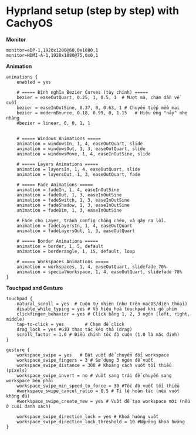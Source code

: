 # Hyprland setup (step by step) with CachyOS

**Monitor**

	monitor=eDP-1,1920x1200@60,0x1080,1
	monitor=HDMI-A-1,1920x1080@75,0x0,1

**Animation** 

    animations {
        enabled = yes

        # ===== Định nghĩa Bezier Curves (tùy chỉnh) =====
        bezier = easeOutQuart, 0.25, 1, 0.5, 1  # Mượt mà, chậm dần về cuối
        bezier = easeInOutSine, 0.37, 0, 0.63, 1 # Chuyển tiếp mềm mại
        bezier = modernBounce, 0.18, 0.99, 0, 1.15   # Hiệu ứng "nảy" nhẹ nhàng
        #bezier = linear, 0, 0, 1, 1


        # ===== Windows Animations =====
        animation = windowsIn, 1, 4, easeOutQuart, slide
        animation = windowsOut, 1, 3, easeOutQuart, slide
        animation = windowsMove, 1, 4, easeInOutSine, slide

        # ===== Layers Animations =====
        animation = layersIn, 1, 4, easeOutQuart, slide
        animation = layersOut, 1, 3, easeOutQuart, fade

        # ===== Fade Animations =====
        animation = fadeIn, 1, 4, easeInOutSine
        animation = fadeOut, 1, 3, easeInOutSine
        animation = fadeSwitch, 1, 3, easeInOutSine
        animation = fadeShadow, 1, 3, easeInOutSine
        animation = fadeDim, 1, 3, easeInOutSine

        # Fade cho Layer, tránh config chồng chéo, và gây ra lỗi.
        animation = fadeLayersIn, 1, 4, easeOutQuart
        animation = fadeLayersOut, 1, 3, easeOutQuart

        # ===== Border Animations =====
        animation = border, 1, 5, default
        animation = borderangle, 1, 15, default, loop

        # ===== Workspaces Animations =====
        animation = workspaces, 1, 4, easeOutQuart, slidefade 70%
        animation = specialWorkspace, 1, 4, easeOutQuart, slidefade 70%
    }

**Touchpad and Gesture**

    touchpad {
        natural_scroll = yes  # Cuộn tự nhiên (như trên macOS/điện thoại)
        disable_while_typing = yes # Vô hiệu hoá touchpad khi gõ phím
        clickfinger_behavior = yes # Click bằng 1, 2, 3 ngón (left, right, middle)
        tap-to-click = yes        # Chạm để click
        drag_lock = yes #Giữ thao tác kéo thả (drag)
        scroll_factor = 1.0 # Điều chỉnh tốc độ cuộn (1.0 là mặc định)
    }

    gesture {
        workspace_swipe = yes   # Bật vuốt để chuyển đổi workspace
        workspace_swipe_fingers = 3 # Sử dụng 3 ngón để vuốt
        workspace_swipe_distance = 300 # Khoảng cách vuốt tối thiểu (pixels)
        workspace_swipe_invert = no # Vuốt sang trái để chuyển sang workspace bên phải
        workspace_swipe_min_speed_to_force = 30 #Tốc độ vuốt tối thiểu
        #workspace_swipe_cancel_ratio = 0.5 # Tỉ lệ hoàn tác (nếu vuốt không đủ)
        #workspace_swipe_create_new = yes # Vuốt để tạo workspace mới (nếu ở cuối danh sách)

        workspace_swipe_direction_lock = yes # Khoá hướng vuốt
        workspace_swipe_direction_lock_threshold = 10 #Ngưỡng khoá hướng
    }

